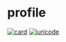 # profile
[![card](https://github-readme-stats.vercel.app/api?username=Bruno0798&theme=dark&show_icons=true)](https://github.com/anuraghazra/github-readme-stats)
[![iuricode](https://github-readme-stats.vercel.app/api/top-langs/?username=Bruno0798&layout=compact)](https://github.com/anuraghazra/github-readme-stats)

